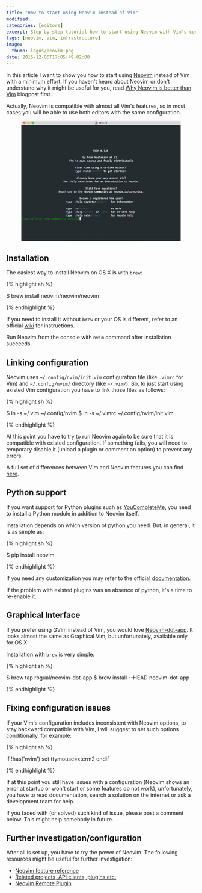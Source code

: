 ```yaml
---
title: "How to start using Neovim instead of Vim"
modified:
categories: [editors]
excerpt: Step by step tutorial how to start using Neovim with Vim's config.
tags: [neovim, vim, infrastructure]
image:
  thumb: logos/neovim.png
date: 2015-12-06T17:05:49+02:00
---
```


In this article I want to show you how to start using [Neovim](https://neovim.io/) instead of Vim with a minimum effort.
If you haven't heard about Neovim or don't understand why it might be useful for you, read
[Why Neovim is better than Vim](http://geoff.greer.fm/2015/01/15/why-neovim-is-better-than-vim/) blogpost first.

Actually, Neovim is compatible with almost all Vim's features, so in most cases you will be able to use both editors with the same configuration.

<figure>
  <img src="/images/neovim-ui.gif" alt="neovim-ui">
</figure>

## Installation

The easiest way to install Neovim on OS X is with `brew`:

{% highlight sh %}

$ brew install neovim/neovim/neovim

{% endhighlight %}

If you need to install it without `brew` or your OS is different, refer to
an official [wiki](https://github.com/neovim/neovim/wiki/Installing-Neovim) for instructions.

Run Neovim from the console with `nvim` command after installation succeeds.

## Linking configuration

Neovim uses `~/.config/nvim/init.vim` configuration file (like `.vimrc` for Vim) and `~/.config/nvim/` directory (like `~/.vim/`).
So, to just start using existed Vim configuration you have to link those files as follows:

{% highlight sh %}

$ ln -s ~/.vim ~/.config/nvim
$ ln -s ~/.vimrc ~/.config/nvim/init.vim

{% endhighlight %}

At this point you have to try to run Neovim again to be sure that it is compatible with existed configuration.
If something fails, you will need to temporary disable it (unload a plugin or comment an option) to prevent any errors.

A full set of differences between Vim and Neovim features you can find [here](https://neovim.io/doc/user/vim_diff.html#vim-differences).

## Python support

If you want support for Python plugins such as [YouCompleteMe](https://github.com/Valloric/YouCompleteMe),
you need to install a Python module in addition to Neovim itself.

Installation depends on which version of python you need. But, in general, it is as simple as:

{% highlight sh %}

$ pip install neovim

{% endhighlight %}

If you need any customization you may refer to the official [documentation](https://neovim.io/doc/user/nvim_python.html).

If the problem with existed plugins was an absence of python, it's a time to re-enable it.

## Graphical Interface

If you prefer using GVim instead of Vim, you would love [Neovim-dot-app](https://github.com/rogual/neovim-dot-app). It looks
almost the same as Graphical Vim, but unfortunately, available only for OS X.

Installation with `brew` is very simple:

{% highlight sh %}

$ brew tap rogual/neovim-dot-app
$ brew install --HEAD neovim-dot-app

{% endhighlight %}

## Fixing configuration issues

If your Vim's configuration includes inconsistent with Neovim options, to stay backward compatible with Vim,
I will suggest to set such options conditionally, for example:

{% highlight sh %}

if !has('nvim')
  set ttymouse=xterm2
endif

{% endhighlight %}

If at this point you still have issues with a configuration (Neovim shows an error at startup or won't start or some features do not work),
unfortunately, you have to read documentation, search a solution on the internet or ask a development team for help.

If you faced with (or solved) such kind of issue, please post a comment below. This might help somebody in future.

## Further investigation/configuration

After all is set up, you have to try the power of Neovim. The following resources might be useful for further investigation:

* [Neovim feature reference](https://neovim.io/doc/user/nvim.html)
* [Related projects, API clients, plugins etc.](https://github.com/neovim/neovim/wiki/Related-projects)
* [Neovim Remote Plugin](https://neovim.io/doc/user/remote_plugin.html)
